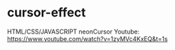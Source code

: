 # cursor-effect
HTML/CSS/JAVASCRIPT
neonCursor
Youtube: https://www.youtube.com/watch?v=1zyMVc4KxEQ&t=1s
